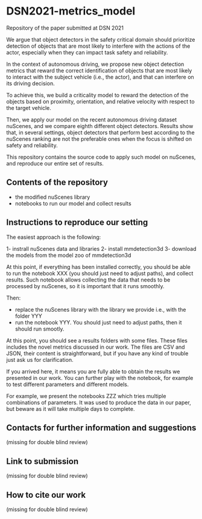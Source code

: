 # DSN2021-metrics_model

Repository of the paper submitted at DSN 2021

We argue that object detectors in the safety critical domain should prioritize detection of objects that are most likely to interfere with the actions of the actor, especially when they can impact task safety and reliability.

In the context of autonomous driving, we propose new object detection metrics that reward the correct identification of objects that are most likely to interact with the subject vehicle (i.e., the actor), and that can interfere on its driving decision. 

To achieve this, we build a criticality model to reward the detection of the objects based on proximity, orientation, and relative velocity with respect to the target vehicle. 

Then, we apply our model on the recent autonomous driving dataset nuScenes, and we compare eighth different object detectors. Results show that, in several settings, object detectors that perform best according to the nuScenes ranking are not the preferable ones when the focus is shifted on safety and reliability.

This repository contains the source code to apply such model on nuScenes, and reproduce our entire set of results.

## Contents of the repository
- the modified nuScenes library
- notebooks to run our model and collect results

## Instructions to reproduce our setting
The easiest approach is the following:

1- instrall nuScenes data and libraries
2- install mmdetection3d
3- download the models from the model zoo of mmdetection3d

At this point, if everything has been installed correctly, you should be able to run the notebook XXX (you should just need to adjust paths), and collect results. Such notebook allows collecting the data that needs to be processed by nuScenes, so it is important that it runs smoothly.

Then:
- replace the nuScenes library with the library we provide i.e., with the folder YYY
- run the notebook YYY. You should just need to adjust paths, then it should run smootly.

At this point, you should see a results folders with some files. These files includes the novel metrics discussed in our work. The files are CSV and JSON, their content is straightforward, but if you have any kind of trouble just ask us for clarification.

If you arrived here, it means you are fully able to obtain the results we presented in our work. You can further play with the notebook, for example to test different parameters and different models.

For example, we present the notebooks ZZZ which tries multiple combinations of parameters. It was used to produce the data in our paper, but beware as it will take multiple days to complete.

## Contacts for further information and suggestions
(missing for double blind review)

## Link to submission
(missing for double blind review)

## How to cite our work
(missing for double blind review)
